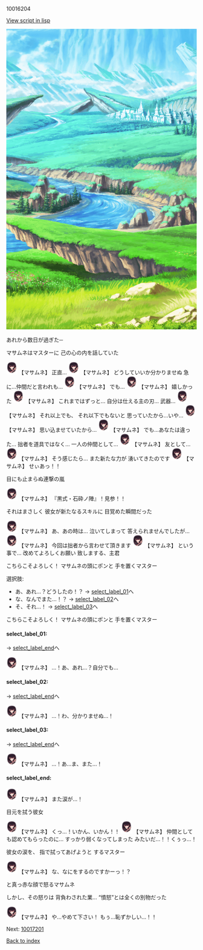 10016204

[View script in lisp](../scripts/10016204.txt)

![plain.png](../images/backgrounds/plain.png)

あれから数日が過ぎた─

マサムネはマスターに
己の心の内を話していた

<img src="../images/units/100161.png" alt="100161.png" height="34"/>
【マサムネ】
正直…

<img src="../images/units/100161.png" alt="100161.png" height="34"/>
【マサムネ】
どうしていいか分かりませぬ
急に…仲間だと言われも…

<img src="../images/units/100161.png" alt="100161.png" height="34"/>
【マサムネ】
でも…

<img src="../images/units/100161.png" alt="100161.png" height="34"/>
【マサムネ】
嬉しかった

<img src="../images/units/100161.png" alt="100161.png" height="34"/>
【マサムネ】
これまではずっと…
自分は仕える主の刃…
武器…

<img src="../images/units/100161.png" alt="100161.png" height="34"/>
【マサムネ】
それ以上でも、
それ以下でもないと
思っていたから…いや…

<img src="../images/units/100161.png" alt="100161.png" height="34"/>
【マサムネ】
思い込ませていたから…

<img src="../images/units/100161.png" alt="100161.png" height="34"/>
【マサムネ】
でも…あなたは違った…
拙者を道具ではなく…
一人の仲間として…

<img src="../images/units/100161.png" alt="100161.png" height="34"/>
【マサムネ】
友として…

<img src="../images/units/100161.png" alt="100161.png" height="34"/>
【マサムネ】
そう感じたら…
また新たな力が
湧いてきたのです

<img src="../images/units/100161.png" alt="100161.png" height="34"/>
【マサムネ】
せぃあっ！！

目にも止まらぬ連撃の嵐

<img src="../images/units/100161.png" alt="100161.png" height="34"/>
【マサムネ】
『黒式・石砕ノ陣』！見参！！

それはまさしく
彼女が新たなるスキルに
目覚めた瞬間だった

<img src="../images/units/100161.png" alt="100161.png" height="34"/>
【マサムネ】
あ、あの時は…
泣いてしまって
答えられませんでしたが…

<img src="../images/units/100161.png" alt="100161.png" height="34"/>
【マサムネ】
今回は拙者から言わせて頂きます

<img src="../images/units/100161.png" alt="100161.png" height="34"/>
【マサムネ】
という事で…
改めてよろしくお願い
致しまする、主君

こちらこそよろしく！
マサムネの頭にポンと
手を置くマスター

選択肢:
- あ、あれ…？どうしたの！？ → [select_label_01](#select_label_01)へ
- な、なんでまた…！？ → [select_label_02](#select_label_02)へ
- そ、それ…！ → [select_label_03](#select_label_03)へ

こちらこそよろしく！
マサムネの頭にポンと
手を置くマスター

#### select_label_01:
 → [select_label_end](#select_label_end)へ

<img src="../images/units/100161.png" alt="100161.png" height="34"/>
【マサムネ】
…！あ、あれ…？自分でも…

#### select_label_02:
 → [select_label_end](#select_label_end)へ

<img src="../images/units/100161.png" alt="100161.png" height="34"/>
【マサムネ】
…！わ、分かりませぬ…！

#### select_label_03:
 → [select_label_end](#select_label_end)へ

<img src="../images/units/100161.png" alt="100161.png" height="34"/>
【マサムネ】
…！あ…ま、また…！

#### select_label_end:

<img src="../images/units/100161.png" alt="100161.png" height="34"/>
【マサムネ】
また涙が…！

目元を拭う彼女

<img src="../images/units/100161.png" alt="100161.png" height="34"/>
【マサムネ】
くっ…！いかん、いかん！！

<img src="../images/units/100161.png" alt="100161.png" height="34"/>
【マサムネ】
仲間としても認めてもらったのに…
すっかり弱くなってしまった
みたいだ…！！くぅっ…！

彼女の涙を、
指で拭ってあげようと
するマスター

<img src="../images/units/100161.png" alt="100161.png" height="34"/>
【マサムネ】
な、なにをするのですかーっ！？

と真っ赤な顔で怒るマサムネ

しかし、その怒りは
背負わされた業…
“憤怒”とは全くの別物だった

<img src="../images/units/100161.png" alt="100161.png" height="34"/>
【マサムネ】
や…やめて下さい！
もぅ…恥ずかしい…！！


Next: [10017201](10017201.md)

[Back to index](index.md)
